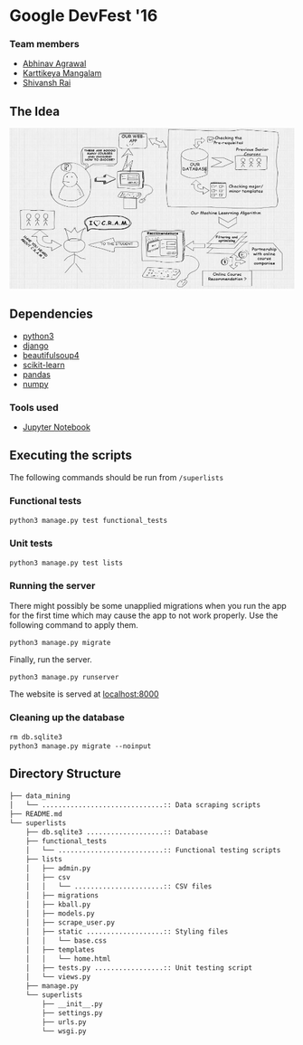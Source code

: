 # Google DevFest '16

### Team members
* [Abhinav Agrawal](https://github.com/abhiagwl)
* [Karttikeya Mangalam](https://github.com/karttikeya)
* [Shivansh Rai](https://github.com/shivrai)

## The Idea
![C.R.A.M](./cram.jpg)

## Dependencies
* [python3](https://www.python.org/download/releases/3.0/)
* [django](https://www.djangoproject.com/)
* [beautifulsoup4](https://pypi.python.org/pypi/beautifulsoup4)
* [scikit-learn](http://scikit-learn.org/stable/)
* [pandas](http://pandas.pydata.org/)
* [numpy](http://www.numpy.org/)

### Tools used
* [Jupyter Notebook](http://jupyter.org/)

## Executing the scripts
The following commands should be run from `/superlists`

### Functional tests
```
python3 manage.py test functional_tests
```

### Unit tests
```
python3 manage.py test lists
```

### Running the server
There might possibly be some unapplied migrations when you run the app for the first time which may cause the app to not work properly. Use the following command to apply them.
```
python3 manage.py migrate
```

Finally, run the server.
```
python3 manage.py runserver
```
The website is served at [localhost:8000](http://localhost:8000)

### Cleaning up the database
```
rm db.sqlite3
python3 manage.py migrate --noinput
```

## Directory Structure
```
├── data_mining
│   └── ..............................:: Data scraping scripts
├── README.md
└── superlists
    ├── db.sqlite3 ...................:: Database
    ├── functional_tests
    │   └── ..........................:: Functional testing scripts
    ├── lists
    │   ├── admin.py
    │   ├── csv
    │   │   └── ......................:: CSV files
    │   ├── migrations
    │   ├── kball.py
    │   ├── models.py
    │   ├── scrape_user.py
    │   ├── static ...................:: Styling files
    │   │   └── base.css
    │   ├── templates
    │   │   └── home.html
    │   ├── tests.py .................:: Unit testing script
    │   └── views.py
    ├── manage.py
    └── superlists
        ├── __init__.py
        ├── settings.py
        ├── urls.py
        └── wsgi.py
```
